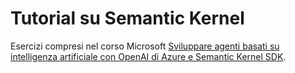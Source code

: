 # Tutorial su Semantic Kernel

Esercizi compresi nel corso Microsoft [Sviluppare agenti basati su intelligenza artificiale con OpenAI di Azure e Semantic Kernel SDK](https://learn.microsoft.com/it-it/training/paths/develop-ai-agents-azure-open-ai-semantic-kernel-sdk/).
